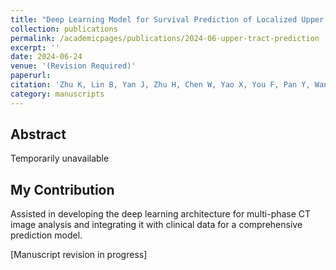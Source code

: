 ```yaml
---
title: "Deep Learning Model for Survival Prediction of Localized Upper Tract Urothelial Carcinoma Based on Multi-Phase CT Images and Clinical Data"
collection: publications
permalink: /academicpages/publications/2024-06-upper-tract-prediction
excerpt: ''
date: 2024-06-24
venue: '(Revision Required)'
paperurl: 
citation: 'Zhu K, Lin B, Yan J, Zhu H, Chen W, Yao X, You F, Pan Y, Wang F, Xia P, Li Y, Chen L, Yu Z, Miao S, Gao X. (Submitted 2024). &quot;Deep Learning Model for Survival Prediction of Localized Upper Tract Urothelial Carcinoma Based on Multi-Phase CT Images and Clinical Data.&quot; <i></i> (Revision Required).'
category: manuscripts
---
```


## Abstract

Temporarily unavailable

## My Contribution

Assisted in developing the deep learning architecture for multi-phase CT image analysis and integrating it with clinical data for a comprehensive prediction model.

[Manuscript revision in progress] 